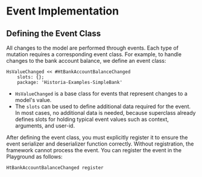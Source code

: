 # Event Implementation

## Defining the Event Class

All changes to the model are performed through events. Each type of mutation requires a corresponding event class. For example, to handle changes to the bank account balance, we define an event class:

```Smalltalk
HsValueChanged << #HtBankAccountBalanceChanged
    slots: {};
    package: 'Historia-Examples-SimpleBank'
```

- `HsValueChanged` is a base class for events that represent changes to a model's value.
- The `slots` can be used to define additional data required for the event. In most cases, no additional data is needed, because superclass already defines slots for holding typical event values such as context, arguments, and user-id.

After defining the event class, you must explicitly register it to ensure the event serializer and deserializer function correctly. Without registration, the framework cannot process the event. You can register the event in the Playground as follows:

```Smalltalk
HtBankAccountBalanceChanged register
```
